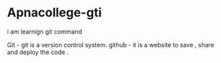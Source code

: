 # Apnacollege-gti
i am learnign git command <br>

Git - git is a version control system.
github - it is a website to save , share and deploy the code . 
